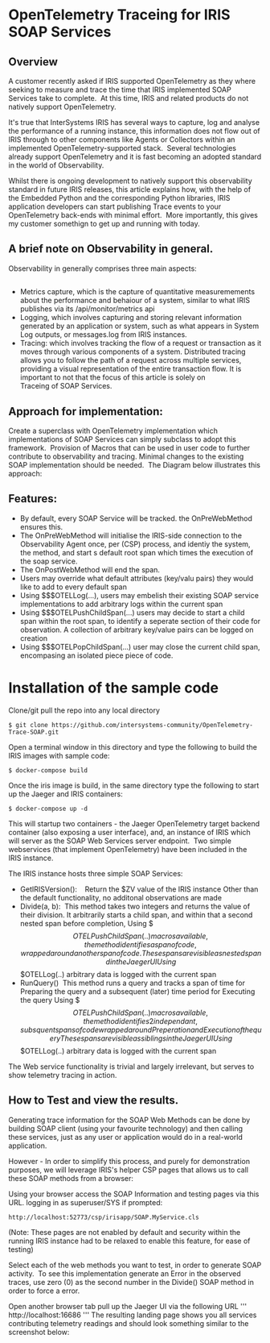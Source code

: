 # OpenTelemetry Traceing for IRIS SOAP Services

## Overview
A customer recently asked if IRIS supported OpenTelemetry as they where seeking to measure and trace the time that IRIS implemented SOAP Services take to complete.  At this time, IRIS and related products do not natively support OpenTelemetry.  

It's true that InterSystems IRIS has several ways to capture, log and analyse the performance of a running instance, this information does not flow out of IRIS through to other components like Agents or Collectors within an implemented OpenTelemetry-supported stack.  Several technologies already support OpenTelemetry and it is fast becoming an adopted standard in the world of Observability.

Whilst there is ongoing development to natively support this observability standard in future IRIS releases, this article explains how, with the help of the Embedded Python and the corresponding Python libraries, IRIS application developers can start publishing Trace events to your OpenTelemetry back-ends with minimal effort.  More importantly, this gives my customer somethign to get up and running with today. 

## A brief note on Observability in general. 
Observability in generally comprises three main aspects:

## 
* Metrics capture, which is the capture of quantitative measuremements about the performance and behaiour of a system, similar to what IRIS publishes via its /api/monitor/metrics api
* Logging, which involves capturing and storing relevant information generated by an application or system, such as what appears in System Log outputs, or messages.log from IRIS instances.
* Tracing: which involves tracking the flow of a request or transaction as it moves through various components of a system. Distributed tracing allows you to follow the path of a request across multiple services, providing a visual representation of the entire transaction flow.
It is important to not that the focus of this article is solely on Traceing of SOAP Services.

## Approach for implementation:
Create a superclass with OpenTelemetry implementation which implementations of SOAP Services can simply subclass to adopt this framework.  Provision of Macros that can be used in user code to further contribute to observability and tracing. Minimal changes to the existing SOAP implementation should be needed.  The Diagram below illustrates this approach:







## Features:

* By default, every SOAP Service will be tracked. the OnPreWebMethod ensures this.
* The OnPreWebMethod will initialise the IRIS-side connection to the Observability Agent once, per (CSP) process, and identiy the system, the method, and start s default root span which times the execution of the soap service.
* The OnPostWebMethod will end the span.
* Users may override what default attributes (key/valu pairs) they would like to add to every default span
* Using $$$OTELLog(...), users may embelish their existing SOAP service implementations to add arbitrary logs within the current span
* Using $$$OTELPushChildSpan(...) users may decide to start a child span within the root span, to identify a seperate section of their code for observation. A collection of arbitrary key/value pairs can be logged on creation
* Using $$$OTELPopChildSpan(...) user may close the current child span, encompasing an isolated piece piece of code. 



# Installation of the sample code
Clone/git pull the repo into any local directory

```
$ git clone https://github.com/intersystems-community/OpenTelemetry-Trace-SOAP.git
```
Open a terminal window in this directory and type the following to build the IRIS images with sample code:

```
$ docker-compose build
```
Once the iris image is build, in the same directory type the following to start up the Jaeger and IRIS containers:

```
$ docker-compose up -d
```

This will startup two containers - the Jaeger OpenTelemetry target backend container (also exposing a user interface), and, an instance of IRIS which will server as the SOAP Web Services server endpoint.  Two simple webservices (that implement OpenTelemetry) have been included in the IRIS instance.

The IRIS instance hosts three simple SOAP Services:

* GetIRISVersion():   
Return the $ZV value of the IRIS instance
Other than the default functionality, no additonal observations are made
* Divide(a, b): 
This method takes two integers and returns the value of their division. It arbitrarily starts a child span, and within that a second nested span before completion,
Using $$$OTELPushChildSpan(..) macros available, the method identifies a span of code, wrapped around another span of code. These spans are visible as nested spand in the Jaeger UI
Using $$$OTELLog(..) arbitrary data is logged with the current span
* RunQuery() 
This method runs a query and tracks a span of time for Preparing the query and a subsequent (later) time period for Executing the query
Using $$$OTELPushChildSpan(..) macros available, the method identifies 2 independant, subsquent spans of code wrapped around Preperation and Execution of the query
These spans are visible as siblings in the Jaeger UI
Using $$$OTELLog(..) arbitrary data is logged with the current span

The Web service functionality is trivial and largely irrelevant, but serves to show telemetry tracing in action. 

## How to Test and view the results.
Generating trace information for the SOAP Web Methods can be done by building SOAP client (using your favourite technology) and then calling these services, just as any user or application would do in a real-world application. 

However - In order to simplify this process, and purely for demonstration purposes, we will leverage IRIS's helper CSP pages that allows us to call these SOAP methods from a browser:

Using your browser access the SOAP Information and testing pages via this URL. logging in as superuser/SYS if prompted:

```
http://localhost:52773/csp/irisapp/SOAP.MyService.cls
```
(Note: These pages are not enabled by default and security within the running IRIS instance had to be relaxed to enable this feature, for ease of testing)


Select each of the web methods you want to test, in order to generate SOAP activity.  To see this implementation generate an Error in the observed traces, use zero (0) as the second number in the Divide() SOAP method in order to force a <DIVDE> error.

Open another browser tab pull up the Jaeger UI via the following URL
'''
http://localhost:16686
'''
The resulting landing page shows you all services contributing telemetry readings and should look something similar to the screenshot below:
